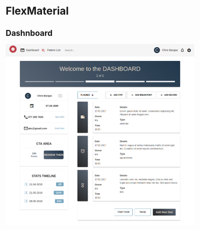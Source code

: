 # FlexMaterial

## Dashnboard 

![Screenshot](https://github.com/ChrisKartenspiel/Angular-2-Dashboard-Design/blob/master/src/assets/screenshot/dashboard-desktop.png)

